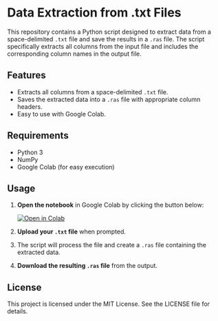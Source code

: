 # Data Extraction from .txt Files

This repository contains a Python script designed to extract data from a space-delimited `.txt` file and save the results in a `.ras` file. The script specifically extracts all columns from the input file and includes the corresponding column names in the output file.

## Features
- Extracts all columns from a space-delimited `.txt` file.
- Saves the extracted data into a `.ras` file with appropriate column headers.
- Easy to use with Google Colab.

## Requirements
- Python 3
- NumPy
- Google Colab (for easy execution)

## Usage

1. **Open the notebook** in Google Colab by clicking the button below:

   [![Open in Colab](https://colab.research.google.com/assets/colab-badge.svg)](https://colab.research.google.com/github/DevinduDh/PPMS-Data-Extract/blob/main/PPMS-extract.ipynb)

2. **Upload your `.txt` file** when prompted.

3. The script will process the file and create a `.ras` file containing the extracted data.

4. **Download the resulting `.ras` file** from the output.

## License
This project is licensed under the MIT License. See the LICENSE file for details.

